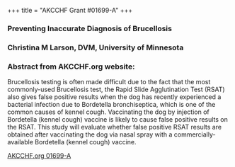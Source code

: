 +++
title = "AKCCHF Grant #01699-A"
+++

### Preventing Inaccurate Diagnosis of Brucellosis
### Christina M Larson, DVM, University of Minnesota
### Abstract from AKCCHF.org website:
Brucellosis testing is often made difficult due to the fact that the most commonly-used Brucellosis test, the Rapid Slide Agglutination Test (RSAT) also gives false positive results when the dog has recently experienced a bacterial infection due to Bordetella bronchiseptica, which is one of the common causes of kennel cough. Vaccinating the dog by injection of Bordetella (kennel cough) vaccine is likely to cause false positive results on the RSAT. This study will evaluate whether false positive RSAT results are obtained after vaccinating the dog via nasal spray with a commercially-available Bordetella (kennel cough) vaccine.

[AKCCHF.org 01699-A](http://www.akcchf.org/research/funded-research/1699.html)

